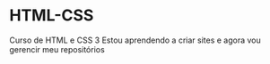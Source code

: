 # HTML-CSS
 Curso de HTML e CSS 3 
 Estou aprendendo a criar sites e agora vou gerencir meu repositórios
